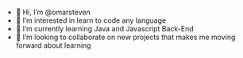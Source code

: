 - 👋 Hi, I’m @omarsteven
- 👀 I’m interested in learn to code any language
- 🌱 I’m currently learning Java and Javascript Back-End
- 💞️ I’m looking to collaborate on new projects that makes me moving forward about learning
